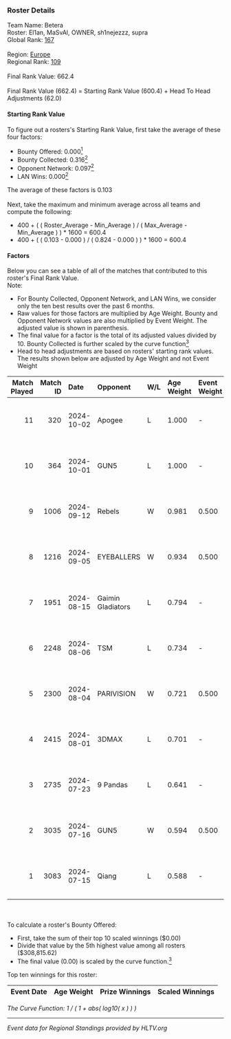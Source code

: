 ### Roster Details<br />
Team Name: Betera<br />
Roster: El1an, MaSvAl, OWNER, sh1nejezzz, supra<br />
Global Rank: [167](../../standings_global_2024_10_15.md)<br />
<br />
Region: [Europe]( ../../standings_europe_2024_10_15.md)<br />
Regional Rank: [109]( ../../standings_europe_2024_10_15.md)<br />
<br />
Final Rank Value:  662.4<br />
<br />
Final Rank Value (662.4) = Starting Rank Value (600.4) + Head To Head Adjustments (62.0)<br />

#### Starting Rank Value<br />
To figure out a rosters's Starting Rank Value, first take the average of these four factors:<br />
- Bounty Offered: 0.000[<sup>1</sup>](#table2)
- Bounty Collected: 0.316[<sup>2</sup>](#table1)
- Opponent Network: 0.097[<sup>2</sup>](#table1)
- LAN Wins: 0.000[<sup>2</sup>](#table1)

The average of these factors is 0.103<br />
<br />
Next, take the maximum and minimum average across all teams and compute the following:<br />
- 400 + ( ( Roster_Average - Min_Average ) / ( Max_Average - Min_Average ) ) * 1600 = 600.4
- 400 + ( ( 0.103 - 0.000 ) / ( 0.824 - 0.000 ) ) * 1600 = 600.4


#### Factors<br />
Below you can see a table of all of the matches that contributed to this roster's Final Rank Value.<br />
Note:<br />

- For Bounty Collected, Opponent Network, and LAN Wins, we consider only the ten best results over the past 6 months.
- Raw values for those factors are multiplied by Age Weight. Bounty and Opponent Network values are also multiplied by Event Weight. The adjusted value is shown in parenthesis.
- The final value for a factor is the total of its adjusted values divided by 10. Bounty Collected is further scaled by the curve function[<sup>3</sup>](#curveFunction)
- Head to head adjustments are based on rosters' starting rank values. The results shown below are adjusted by Age Weight and not Event Weight
<span id="table1"></span><br />


| Match Played | Match ID | Date       | Opponent          | W/L | Age Weight | Event Weight | Bounty Collected | Opponent Network | LAN Wins  | H2H Adj. | Roster                                        |
| -: | -: | :- | :- | :- | :- | :- | :- | :- | :- | -: | :- |
|           11 |      320 | 2024-10-02 | Apogee            | L   | 1.000      | -            | -                | -                | -         |    -4.92 | El1an, MaSvAl, OWNER, sh1nejezzz, supra       |
|           10 |      364 | 2024-10-01 | GUN5              | L   | 1.000      | -            | -                | -                | -         |    -3.48 | El1an, MaSvAl, OWNER, sh1nejezzz, supra       |
|            9 |     1006 | 2024-09-12 | Rebels            | W   | 0.981      | 0.500        | 0.046 (0.022)    | 0.542 (0.266)    | 0 (0.000) |    25.50 | El1an, MaSvAl, OWNER, sh1nejezzz, supra       |
|            8 |     1216 | 2024-09-05 | EYEBALLERS        | W   | 0.934      | 0.500        | 0.006 (0.003)    | 0.474 (0.221)    | 0 (0.000) |    21.52 | El1an, MaSvAl, OWNER, sh1nejezzz, supra       |
|            7 |     1951 | 2024-08-15 | Gaimin Gladiators | L   | 0.794      | -            | -                | -                | -         |    -4.85 | El1an, OWNER, Sdaim, sh1nejezzz, supra        |
|            6 |     2248 | 2024-08-06 | TSM               | L   | 0.734      | -            | -                | -                | -         |    -2.86 | El1an, MaSvAl, OWNER, sh1nejezzz, supra       |
|            5 |     2300 | 2024-08-04 | PARIVISION        | W   | 0.721      | 0.500        | 0.039 (0.014)    | 0.507 (0.183)    | 0 (0.000) |    20.60 | El1an, MaSvAl, OWNER, sh1nejezzz, supra       |
|            4 |     2415 | 2024-08-01 | 3DMAX             | L   | 0.701      | -            | -                | -                | -         |    -0.20 | El1an, lollipop21k, MaSvAl, OWNER, sh1nejezzz |
|            3 |     2735 | 2024-07-23 | 9 Pandas          | L   | 0.641      | -            | -                | -                | -         |    -1.97 | El1an, MaSvAl, OWNER, sh1nejezzz, supra       |
|            2 |     3035 | 2024-07-16 | GUN5              | W   | 0.594      | 0.500        | 0.096 (0.029)    | 1.000 (0.297)    | 0 (0.000) |    16.81 | El1an, MaSvAl, OWNER, sh1nejezzz, supra       |
|            1 |     3083 | 2024-07-15 | Qiang             | L   | 0.588      | -            | -                | -                | -         |    -4.13 | El1an, MaSvAl, OWNER, sh1nejezzz, supra       |

<br />
<span id="table2"></span><br />
To calculate a roster's Bounty Offered:<br />

- First, take the sum of their top 10 scaled winnings ($0.00)
- Divide that value by the 5th highest value among all rosters ($308,815.62)
- The final value (0.00) is scaled by the curve function.[<sup>3</sup>](#curveFunction)

Top ten winnings for this roster:<br />

| Event Date | Age Weight | Prize Winnings | Scaled Winnings |
| :- | -: | :- | :- |


<span id="curveFunction"></span>_The Curve Function: 1 / ( 1 + abs( log10( x ) ) )_<br />

---
_Event data for Regional Standings provided by HLTV.org_<br />
